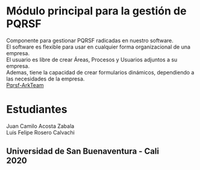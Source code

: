 # Módulo principal para la gestión de PQRSF
Componente para gestionar PQRSF radicadas en nuestro software. <br>
El software es flexible para usar en cualquier forma organizacional de una empresa. <br>
El usuario es libre de crear Áreas, Procesos y Usuarios adjuntos a su empresa. <br>
Ademas, tiene la capacidad de crear formularios dinámicos, dependiendo a las necesidades de la empresa.<br>
<a href="https://pqrsf-arkteam.web.app/">Pqrsf-ArkTeam</a>


# Estudiantes
Juan Camilo Acosta Zabala <br>
Luis Felipe Rosero Calvachi



<h2>
Universidad de San Buenaventura - Cali <br>
2020
